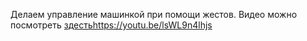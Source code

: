 Делаем управление машинкой при помощи жестов.
Видео можно посмотреть <a href="https://youtu.be/lsWL9n4lhjs">здестьhttps://youtu.be/lsWL9n4lhjs</a>
